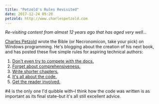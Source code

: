 ```yaml
---
title: "Petzold's Rules Revisited"
date: 2017-12-24 05:20
petzold: http://www.charlespetzold.com
---
```


*Re-visiting content from almost 12 years ago that has aged very well…*

[Charles Petzold]({{page.petzold}}) wrote the Bible (or Necronomicon, take your pick) on Windows programming.
He's blogging about the creation of his next book, and has posted these five simple rules for aspiring technical authors:

1. [Don't even try to compete with the docs.]({{page.petzold}}/blog/2005/12/170952.html)
2. [Forget about comprehensiveness.]({{page.petzold}}/blog/2005/12/180638.html)
3. [Write shorter chapters.]({{page.petzold}}/blog/2005/12/190720.html)
4. [It's all about the code.]({{page.petzold}}/blog/2005/12/230806.html)
5. [Get the reader involved.]({{page.petzold}}/blog/2005/12/300822.html)

#4 is the only one I'd quibble with–I think how the code was written is as important as its final state–but it's all still excellent advice.
